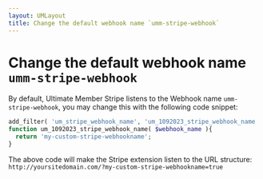 ```yaml
---
layout: UMLayout
title: Change the default webhook name `umm-stripe-webhook`
---
```

# Change the default webhook name `umm-stripe-webhook`

By default, Ultimate Member Stripe listens to the Webhook name `umm-stripe-webhook`, you may change this with the following code snippet:

``` php
add_filter( 'um_stripe_webhook_name', 'um_1092023_stripe_webhook_name ', 10, 1 )
function um_1092023_stripe_webhook_name( $webhook_name ){
  return 'my-custom-stripe-webhookname';
}
```

The above code will make the Stripe extension listen to the URL structure: `http://yoursitedomain.com/?my-custom-stripe-webhookname=true`
